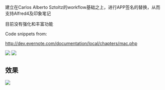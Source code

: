 建立在Carlos Alberto Sztoltz的workflow基础之上，进行APP签名的替换，从而支持Alfred4及印象笔记

目前没有强化和丰富功能


Code snippets from:

http://dev.evernote.com/documentation/local/chapters/mac.php


![](https://img.shields.io/badge/version-v1.0.2-green?style=for-the-badge)
[![](https://img.shields.io/badge/download-click-blue?style=for-the-badge)](./%E5%8D%B0%E8%B1%A1%E7%AC%94%E8%AE%B0.alfredworkflow)


<!-- more -->

## 效果

![](./evernote-workflow.gif)
